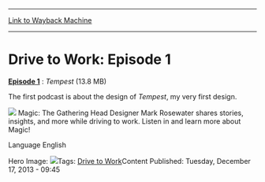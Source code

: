 
---
[Link to Wayback Machine](https://web.archive.org/web/20141009152444/http://magic.wizards.com/en/articles/podcasts/130861)

[_metadata_:description]:- "Episode 1 : Tempest (13.8 MB)"
[_metadata_:generator]:- "Drupal 7 (http://drupal.org)"
[_metadata_:node]:- "130861"
[_metadata_:source]:- "div-main"
[_metadata_:title]:- "Drive to Work: Episode 1"
[_metadata_:wayback_capture_timestamp]:- "2014-10-09 15:24:44"
[_metadata_:wayback_raw_url]:- "https://web.archive.org/web/20141009152444id_/http://magic.wizards.com/en/articles/podcasts/130861"
[_metadata_:wayback_url]:- "http://magic.wizards.com/en/articles/podcasts/130861"
---





Drive to Work: Episode 1
========================


 







[**Episode 1**](http://media.wizards.com/podcasts/magic/DrivetoWorkEp1.m4a) : *Tempest* (13.8 MB) 


The first podcast is about the design of *Tempest*, my very first design. 


![](https://media.magic.wizards.com/image_legacy_migration/magic/images/mtgcom/authorpics/authorpic_markrosewater.jpg) Magic: The Gathering Head Designer Mark Rosewater shares stories, insights, and more while driving to work. Listen in and learn more about Magic!



Language 
 English

Hero Image: ![](https://media.magic.wizards.com/images/hero/mza_243419577574430686.170x170-75.jpg)Tags: [Drive to Work](/en/tags/drive-work)Content Published: Tuesday, December 17, 2013 - 09:45  

 
  

  







